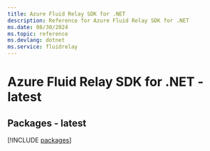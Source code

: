 ```yaml
---
title: Azure Fluid Relay SDK for .NET
description: Reference for Azure Fluid Relay SDK for .NET
ms.date: 08/30/2024
ms.topic: reference
ms.devlang: dotnet
ms.service: fluidrelay
---
```

# Azure Fluid Relay SDK for .NET - latest
## Packages - latest
[!INCLUDE [packages](fluid-relay-index.md)]